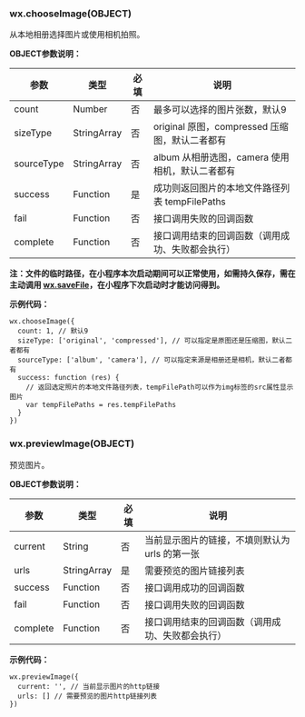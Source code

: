 ### wx.chooseImage\(OBJECT\)

从本地相册选择图片或使用相机拍照。

**OBJECT参数说明：**

| 参数 | 类型 | 必填 | 说明 |
| --- | --- | --- | --- |
| count | Number | 否 | 最多可以选择的图片张数，默认9 |
| sizeType | StringArray | 否 | original 原图，compressed 压缩图，默认二者都有 |
| sourceType | StringArray | 否 | album 从相册选图，camera 使用相机，默认二者都有 |
| success | Function | 是 | 成功则返回图片的本地文件路径列表 tempFilePaths |
| fail | Function | 否 | 接口调用失败的回调函数 |
| complete | Function | 否 | 接口调用结束的回调函数（调用成功、失败都会执行） |

**注：文件的临时路径，在小程序本次启动期间可以正常使用，如需持久保存，需在主动调用 **[**wx.saveFile**](/API/媒体/文件.md)**，在小程序下次启动时才能访问得到。**

**示例代码：**

```
wx.chooseImage({
  count: 1, // 默认9
  sizeType: ['original', 'compressed'], // 可以指定是原图还是压缩图，默认二者都有
  sourceType: ['album', 'camera'], // 可以指定来源是相册还是相机，默认二者都有
  success: function (res) {
    // 返回选定照片的本地文件路径列表，tempFilePath可以作为img标签的src属性显示图片
    var tempFilePaths = res.tempFilePaths
  }
})
```

### wx.previewImage\(OBJECT\)

预览图片。

**OBJECT参数说明：**

| 参数 | 类型 | 必填 | 说明 |
| --- | --- | --- | --- |
| current | String | 否 | 当前显示图片的链接，不填则默认为 urls 的第一张 |
| urls | StringArray | 是 | 需要预览的图片链接列表 |
| success | Function | 否 | 接口调用成功的回调函数 |
| fail | Function | 否 | 接口调用失败的回调函数 |
| complete | Function | 否 | 接口调用结束的回调函数（调用成功、失败都会执行） |

**示例代码：**

```
wx.previewImage({
  current: '', // 当前显示图片的http链接
  urls: [] // 需要预览的图片http链接列表
})
```

